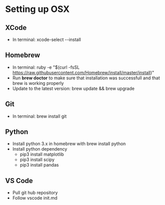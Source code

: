 # Setting up OSX

## XCode
- In terminal: 
    xcode-select --install

## Homebrew
- In terminal:
    ruby -e "$(curl -fsSL https://raw.githubusercontent.com/Homebrew/install/master/install)"
- Run **brew doctor** to make sure that installation was successfull and that brew is working properly
- Update to the latest version:
    brew update && brew upgrade

## Git
- In terminal:
    brew install git

## Python
- Install python 3.x in homebrew with
    brew install python
- Install python dependency
    - pip3 install matplotlib
    - pip3 install scipy
    - pip3 install pandas

## VS Code
- Pull git hub repository
- Follow vscode init.md